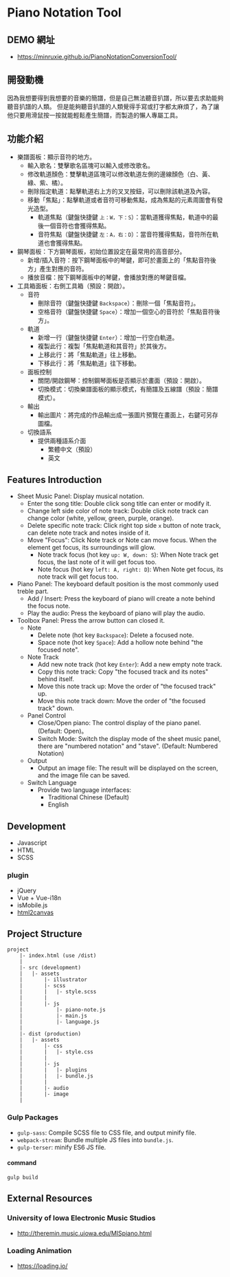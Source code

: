 ﻿# Piano Notation Tool
 
## DEMO 網址
* https://minruxie.github.io/PianoNotationConversionTool/

## 開發動機
因為我想要得到我想要的音樂的簡譜，但是自己無法聽音扒譜，所以要去求助能夠聽音扒譜的人類。
但是能夠聽音扒譜的人類覺得手寫或打字都太麻煩了，為了讓他只要用滑鼠按一按就能輕鬆產生簡譜，而製造的懶人專屬工具。

## 功能介紹
* 樂譜面板：顯示音符的地方。
    * 輸入歌名：雙擊歌名區塊可以輸入或修改歌名。
    * 修改軌道顏色：雙擊軌道區塊可以修改軌道左側的邊線顏色（白、黃、綠、紫、橘）。
    * 刪除指定軌道：點擊軌道右上方的叉叉按鈕，可以刪除該軌道及內容。
    * 移動「焦點」：點擊軌道或者音符可移動焦點，成為焦點的元素周圍會有發光造型。
        * 軌道焦點（鍵盤快捷鍵 `上：W，下：S`）：當軌道獲得焦點，軌道中的最後一個音符也會獲得焦點。
        * 音符焦點（鍵盤快捷鍵 `左：A，右：D`）：當音符獲得焦點，音符所在軌道也會獲得焦點。
* 鋼琴面板：下方鋼琴面板，初始位置設定在最常用的高音部分。
    * 新增/插入音符：按下鋼琴面板中的琴鍵，即可於畫面上的「焦點音符後方」產生對應的音符。
    * 播放音檔：按下鋼琴面板中的琴鍵，會播放對應的琴鍵音檔。
* 工具箱面板：右側工具箱（預設：開啟）。
    * 音符
        * 刪除音符（鍵盤快捷鍵 `Backspace`）：刪除一個「焦點音符」。
        * 空格音符（鍵盤快捷鍵 `Space`）：增加一個空心的音符於「焦點音符後方」。
    * 軌道
        * 新增一行（鍵盤快捷鍵 `Enter`）：增加一行空白軌道。
        * 複製此行：複製「焦點軌道和其音符」於其後方。
        * 上移此行：將「焦點軌道」往上移動。
        * 下移此行：將「焦點軌道」往下移動。
    * 面板控制
        * 關閉/開啟鋼琴：控制鋼琴面板是否顯示於畫面（預設：開啟）。
        * 切換模式：切換樂譜面板的顯示模式，有簡譜及五線譜（預設：簡譜模式）。
    * 輸出
        * 輸出圖片：將完成的作品輸出成一張圖片預覽在畫面上，右鍵可另存圖檔。
    * 切換語系
        * 提供兩種語系介面
            * 繁體中文（預設）
            * 英文

## Features Introduction
* Sheet Music Panel: Display musical notation.
    * Enter the song title: Double click song title can enter or modify it.
    * Change left side color of note track: Double click note track can change color (white, yellow, green, purple, orange).
    * Delete specific note track: Click right top side `x` button of note track, can delete note track and notes inside of it.
    * Move "Focus": Click Note track or Note can move focus. When the element get focus, its surroundings will glow.
        * Note track focus (hot key `up: W, down: S`): When Note track get focus, the last note of it will get focus too.
        * Note focus (hot key `left: A, right: D`): When Note get focus, its note track will get focus too.
* Piano Panel: The keyboard default position is the most commonly used treble part.
    * Add / Insert: Press the keyboard of piano will create a note behind the focus note.
    * Play the audio: Press the keyboard of piano will play the audio.
* Toolbox Panel: Press the arrow button can closed it.
    * Note
        * Delete note (hot key `Backspace`): Delete a focused note.
        * Space note (hot key `Space`): Add a hollow note behind "the focused note".
    * Note Track
        * Add new note track (hot key `Enter`): Add a new empty note track.
        * Copy this note track: Copy "the focused track and its notes" behind itself.
        * Move this note track up: Move the order of "the focused track" up.
        * Move this note track down: Move the order of "the focused track" down.
    * Panel Control
        * Close/Open piano: The control display of the piano panel. (Default: Open)。
        * Switch Mode: Switch the display mode of the sheet music panel, there are "numbered notation" and "stave". (Default: Numbered Notation)
    * Output
        * Output an image file: The result will be displayed on the screen, and the image file can be saved.
    * Switch Language
        * Provide two language interfaces:
            * Traditional Chinese (Default)
            * English

## Development
* Javascript
* HTML
* SCSS

### plugin
* jQuery
* Vue + Vue-i18n
* isMobile.js
* [html2canvas](https://www.geeksforgeeks.org/how-to-take-screenshot-of-a-div-using-javascript/)

## Project Structure
```
project
    |- index.html (use /dist)
    |
    |- src (development)
    |   |- assets
    |       |- illustrator
    |       |- scss
    |       |   |- style.scss
    |       |
    |       |- js
    |           |- piano-note.js
    |           |- main.js
    |           |- language.js
    |
    |- dist (production)
    |   |- assets
    |       |- css
    |       |   |- style.css
    |       |   
    |       |- js
    |       |   |- plugins
    |       |   |- bundle.js
    |       |
    |       |- audio
    |       |- image
    |
```

### Gulp Packages
* `gulp-sass`: Compile SCSS file to CSS file, and output minify file.
* `webpack-stream`: Bundle multiple JS files into `bundle.js`.
* `gulp-terser`: minify ES6 JS file.

#### command
```
gulp build
```

## External Resources
### University of Iowa Electronic Music Studios
* http://theremin.music.uiowa.edu/MISpiano.html

### Loading Animation
* https://loading.io/